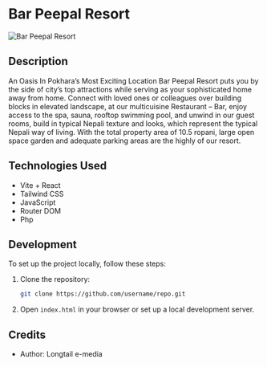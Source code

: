 # Bar Peepal Resort

<img src="https://barpeepalresort.com/images/preference/3aIeR-bar-peepal-logo.png" alt="Bar Peepal Resort"/>

## Description

An Oasis In Pokhara’s Most Exciting Location
Bar Peepal Resort puts you by the side of city’s top attractions while serving as your sophisticated home away from home. Connect with loved ones or colleagues over building blocks in elevated landscape, at our multicuisine Restaurant – Bar, enjoy access to the spa, sauna, rooftop swimming pool, and unwind in our guest rooms, build in typical Nepali texture and looks, which represent the typical Nepali way of living. With the total property area of 10.5 ropani, large open space garden and adequate parking areas are the highly of our resort.

## Technologies Used

- Vite + React
- Tailwind CSS
- JavaScript
- Router DOM
- Php

## Development

To set up the project locally, follow these steps:

1. Clone the repository:

   ```bash
   git clone https://github.com/username/repo.git

   ```

2. Open `index.html` in your browser or set up a local development server.

## Credits

- Author: Longtail e-media
